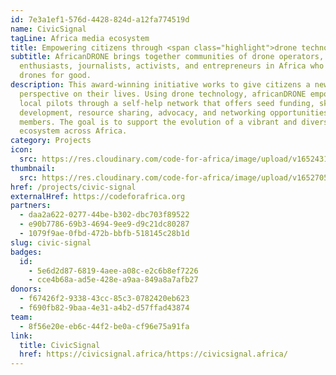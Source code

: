 ```yaml
---
id: 7e3a1ef1-576d-4428-824d-a12fa774519d
name: CivicSignal
tagLine: Africa media ecosystem
title: Empowering citizens through <span class="highlight">drone technology</span>
subtitle: AfricanDRONE brings together communities of drone operators,
  enthusiasts, journalists, activists, and entrepreneurs in Africa who use
  drones for good.
description: This award-winning initiative works to give citizens a new
  perspective on their lives. Using drone technology, africanDRONE empowers
  local pilots through a self-help network that offers seed funding, skills
  development, resource sharing, advocacy, and networking opportunities for
  members. The goal is to support the evolution of a vibrant and diverse drone
  ecosystem across Africa.
category: Projects
icon:
  src: https://res.cloudinary.com/code-for-africa/image/upload/v1652431239/codeforafrica/icons/Type_CivicSignal_ayzj31.svg
thumbnail:
  src: https://res.cloudinary.com/code-for-africa/image/upload/v1652705959/codeforafrica/images/Property_1_PesaCheck_iahlrh.jpg
href: /projects/civic-signal
externalHref: https://codeforafrica.org
partners:
  - daa2a622-0277-44be-b302-dbc703f89522
  - e90b7786-69b3-4694-9ee9-d9c21dc80287
  - 1079f9ae-0fbd-472b-bbfb-518145c28b1d
slug: civic-signal
badges:
  id:
    - 5e6d2d87-6819-4aee-a08c-e2c6b8ef7226
    - cce4b68a-ad5e-428e-a9aa-849a8a7afb27
donors:
  - f67426f2-9338-43cc-85c3-0782420eb623
  - f690fb82-9baa-4e31-a4b2-d57ffad43874
team:
  - 8f56e20e-eb6c-44f2-be0a-cf96e75a91fa
link:
  title: CivicSignal
  href: https://civicsignal.africa/https://civicsignal.africa/
---
```

